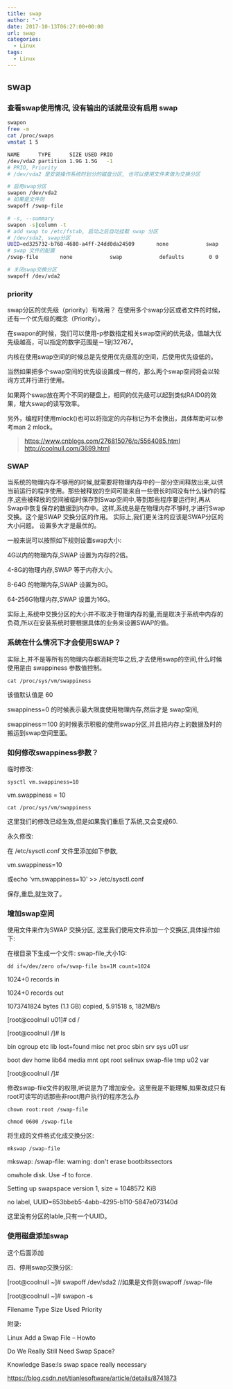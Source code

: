 ```yaml
---
title: swap
author: "-"
date: 2017-10-13T06:27:00+00:00
url: swap
categories:
  - Linux
tags:
  - Linux
---
```

## swap

### 查看swap使用情况, 没有输出的话就是没有启用 swap

```bash
swapon
free -m
cat /proc/swaps
vmstat 1 5

```

```bash
NAME      TYPE      SIZE USED PRIO
/dev/vda2 partition 1.9G 1.5G   -1
# PRIO, Priority
# /dev/vda2 是安装操作系统时划分的磁盘分区, 也可以使用文件来做为交换分区

```

```bash
# 启用swap分区
swapon /dev/vda2
# 如果是文件则
swapoff /swap-file

# -s, --summary
swapon -s|column -t
# add swap to /etc/fstab, 启动之后自动挂载 swap 分区
# /dev/sda2, swap分区
UUID=ed325732-b768-4680-a4ff-24dd0da24509       none            swap            defaults        0 0
# swap 文件的配置
/swap-file       none            swap            defaults        0 0

# 关闭swap交换分区
swapoff /dev/vda2
```

### priority
swap分区的优先级（priority）有啥用？
在使用多个swap分区或者文件的时候，还有一个优先级的概念（Priority）。

在swapon的时候，我们可以使用-p参数指定相关swap空间的优先级，值越大优先级越高，可以指定的数字范围是－1到32767。

内核在使用swap空间的时候总是先使用优先级高的空间，后使用优先级低的。

当然如果把多个swap空间的优先级设置成一样的，那么两个swap空间将会以轮询方式并行进行使用。

如果两个swap放在两个不同的硬盘上，相同的优先级可以起到类似RAID0的效果，增大swap的读写效率。

另外，编程时使用mlock()也可以将指定的内存标记为不会换出，具体帮助可以参考man 2 mlock。

>https://www.cnblogs.com/276815076/p/5564085.html
><http://coolnull.com/3699.html>
 
### SWAP

当系统的物理内存不够用的时候,就需要将物理内存中的一部分空间释放出来,以供当前运行的程序使用。那些被释放的空间可能来自一些很长时间没有什么操作的程序,这些被释放的空间被临时保存到Swap空间中,等到那些程序要运行时,再从Swap中恢复保存的数据到内存中。这样,系统总是在物理内存不够时,才进行Swap交换。这个是SWAP 交换分区的作用。 实际上,我们更关注的应该是SWAP分区的大小问题。 设置多大才是最优的。

一般来说可以按照如下规则设置swap大小: 
  
4G以内的物理内存,SWAP 设置为内存的2倍。
  
4-8G的物理内存,SWAP 等于内存大小。
  
8-64G 的物理内存,SWAP 设置为8G。
  
64-256G物理内存,SWAP 设置为16G。

实际上,系统中交换分区的大小并不取决于物理内存的量,而是取决于系统中内存的负荷,所以在安装系统时要根据具体的业务来设置SWAP的值。

### 系统在什么情况下才会使用SWAP？
  
实际上,并不是等所有的物理内存都消耗完毕之后,才去使用swap的空间,什么时候使用是由 swappiness 参数值控制。

    cat /proc/sys/vm/swappiness

该值默认值是 60
  
swappiness=0 的时候表示最大限度使用物理内存,然后才是 swap空间,
  
swappiness＝100 的时候表示积极的使用swap分区,并且把内存上的数据及时的搬运到swap空间里面。

### 如何修改swappiness参数？
  
临时修改: 

    sysctl vm.swappiness=10
  
vm.swappiness = 10
  
    cat /proc/sys/vm/swappiness
  
这里我们的修改已经生效,但是如果我们重启了系统,又会变成60.

永久修改: 
  
在 /etc/sysctl.conf 文件里添加如下参数,

vm.swappiness=10
  
或echo 'vm.swappiness=10' >> /etc/sysctl.conf
  
保存,重启,就生效了。
 

### 增加swap空间
  
使用文件来作为SWAP 交换分区, 这里我们使用文件添加一个交换区,具体操作如下: 
  
在根目录下生成一个文件: swap-file,大小1G: 

    dd if=/dev/zero of=/swap-file bs=1M count=1024
  
1024+0 records in
  
1024+0 records out
  
1073741824 bytes (1.1 GB) copied, 5.91518 s, 182MB/s
  
[root@coolnull u01]# cd /
  
[root@coolnull /]# ls
  
bin cgroup etc lib lost+found misc net proc sbin srv sys u01 usr
  
boot dev home lib64 media mnt opt root selinux swap-file tmp u02 var
  
[root@coolnull /]#

修改swap-file文件的权限,听说是为了增加安全。这里我是不能理解,如果改成只有root可读写的话那些非root用户执行的程序怎么办

    chown root:root /swap-file

    chmod 0600 /swap-file

将生成的文件格式化成交换分区: 

    mkswap /swap-file
  
mkswap: /swap-file: warning: don't erase bootbitssectors
          
onwhole disk. Use -f to force.
  
Setting up swapspace version 1, size = 1048572 KiB
  
no label, UUID=653bbeb5-4abb-4295-b110-5847e073140d
  
这里没有分区的lable,只有一个UUID。
 
### 使用磁盘添加swap
  
这个后面添加

四、停用swap交换分区: 

[root@coolnull ~]# swapoff /dev/sda2 //如果是文件则swapoff /swap-file
  
[root@coolnull ~]# swapon -s
  
Filename Type Size Used Priority
  
附录: 
  
Linux Add a Swap File – Howto
  
Do We Really Still Need Swap Space?
  
Knowledge Base:Is swap space really necessary

https://blog.csdn.net/tianlesoftware/article/details/8741873